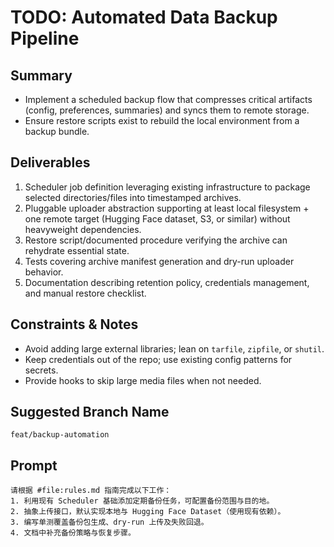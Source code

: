 # TODO: Automated Data Backup Pipeline

## Summary
- Implement a scheduled backup flow that compresses critical artifacts (config, preferences, summaries) and syncs them to remote storage.
- Ensure restore scripts exist to rebuild the local environment from a backup bundle.

## Deliverables
1. Scheduler job definition leveraging existing infrastructure to package selected directories/files into timestamped archives.
2. Pluggable uploader abstraction supporting at least local filesystem + one remote target (Hugging Face dataset, S3, or similar) without heavyweight dependencies.
3. Restore script/documented procedure verifying the archive can rehydrate essential state.
4. Tests covering archive manifest generation and dry-run uploader behavior.
5. Documentation describing retention policy, credentials management, and manual restore checklist.

## Constraints & Notes
- Avoid adding large external libraries; lean on `tarfile`, `zipfile`, or `shutil`.
- Keep credentials out of the repo; use existing config patterns for secrets.
- Provide hooks to skip large media files when not needed.

## Suggested Branch Name
`feat/backup-automation`

## Prompt
```
请根据 #file:rules.md 指南完成以下工作：
1. 利用现有 Scheduler 基础添加定期备份任务，可配置备份范围与目的地。
2. 抽象上传接口，默认实现本地与 Hugging Face Dataset（使用现有依赖）。
3. 编写单测覆盖备份包生成、dry-run 上传及失败回退。
4. 文档中补充备份策略与恢复步骤。
```
